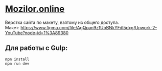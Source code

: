 <h1><a href="[Mozilor.online](http://www.mozilor.online/)"> Mozilor.online </a></h1>

Верстка сайта по макету, взятому из общего доступа.   <br>
Макет: https://www.figma.com/file/AgQpan9z1UbBNkYFdl5dxg/Upwork-2-YouTube?node-id=1%3A89380


<h2>Для работы с Gulp:</h2>

    npm install
    npm run dev

